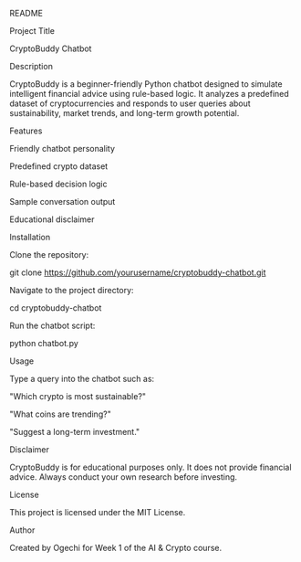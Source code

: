 README

Project Title

CryptoBuddy Chatbot

Description

CryptoBuddy is a beginner-friendly Python chatbot designed to simulate intelligent financial advice using rule-based logic. It analyzes a predefined dataset of cryptocurrencies and responds to user queries about sustainability, market trends, and long-term growth potential.

Features

Friendly chatbot personality

Predefined crypto dataset

Rule-based decision logic

Sample conversation output

Educational disclaimer

Installation

Clone the repository:

git clone https://github.com/yourusername/cryptobuddy-chatbot.git

Navigate to the project directory:

cd cryptobuddy-chatbot

Run the chatbot script:

python chatbot.py

Usage

Type a query into the chatbot such as:

"Which crypto is most sustainable?"

"What coins are trending?"

"Suggest a long-term investment."

Disclaimer

CryptoBuddy is for educational purposes only. It does not provide financial advice. Always conduct your own research before investing.

License

This project is licensed under the MIT License.

Author

Created by Ogechi for Week 1 of the AI & Crypto course.
